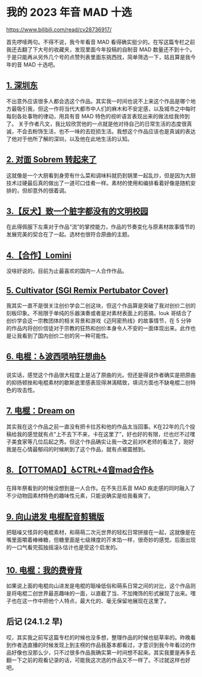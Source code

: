 # 我的 2023 年音 MAD 十选

https://www.bilibili.com/read/cv28736917/

首先啰嗦两句。不得不说，我今年看音 MAD 看得确实挺少的。在写这篇专栏之前我还去翻了下大号的收藏夹，发现里面今年投稿的自制音 MAD 数量还不到十个。于是只能再从另外几个号的点赞列表里面东挑西找，简单筛选一下，姑且算是我今年的音 MAD 十选吧。

## [1. 深圳东](https://www.bilibili.com/video/BV1NN411C7X3)
不出意外应该很多人都会选这个作品。其实我一时间也说不上来这个作品是哪个地方最吸引我，但这一作将当代大都市中人们的麻木和不安定感，以及城市之中每时每刻各处事物的律动，用具有音 MAD 特色的视听语言表现出来的做法给我帅到了。
关于作者凡文，我比较欣赏他的一点就是他对待自己的日常生活的态度很真诚，不会去粉饰生活，也不一味的去贬损生活。我想这个作品应该也是真诚的表达了他对于他所了解的深圳，以及他在此地生活的认知。

## [2. 对面 Sobrem 转起来了](https://www.bilibili.com/video/BV1ex4y1f7VR)
这就像是一个大厨看到身旁有什么菜和调味料就扔到锅里一起乱炒，但是因为大厨技术过硬最后真的做出了一道可口佳肴一样。素材的使用和编排看着好像是随机安排的，但却意外的很着调。

## [3.【反犬】致一个脏字都没有的文明校园](https://www.bilibili.com/video/BV12j411i7xE)
在此得佩服下左乘对于作品“流”的掌控能力，作品的节奏变化与原素材故事情节的发展完美的契合在了一起。选材也很符合原曲的主题。

## [4.【合作】Lomini](https://www.bilibili.com/video/BV1ZC4y117n2)
没啥好说的。目前为止最喜欢的国内一人合作作品。

## [5. Cultivator (SGI Remix Pertubator Cover)](https://www.bilibili.com/video/BV1YM4y1U7SL)
我其实一直不是很关注创价学会二创这块，但这个作品算是突破了我对创价二创的刻板印象。不局限于单纯的乐器演奏或者是对素材表面上的恶搞，louk 哥结合了创价学会这一宗教团体的相关背景和游戏《迈阿密热线》的故事情节，在 5 分钟的作品内将创价信徒对于宗教的狂热和创价本身令人不安的一面体现出来。此作也是让我看到了国内创价二创的另一种可能性。

## [6. 电棍：♿波西唢呐狂想曲♿](https://www.bilibili.com/video/BV1Ze4y1c7AH)
说实话，感觉这个作品很大程度上是沾了原曲的光。但还是得说作者确实是把原曲的抑扬顿挫和电棍素材的歇斯底里感表现得淋漓精致，填词方面也不缺电棍二创特色的攻击性。

## [7. 电棍：Dream on](https://www.bilibili.com/video/BV1e94y1x7U5)
其实我在这个作品之前一直没有把卡拉苏和他的作品太当回事。K在22年的几个投稿给我的感觉就有点“上不去下不来，卡在这里了”，好也好的有限，烂也烂不过嘿子美食家等几位后起之秀。但这个作品确实让我一改之前对K老师的看法了，刚好我是在心情最郁闷的时候刷到了这个作品，就有点被震撼到。

## [8.【OTTOMAD】♿CTRL+4音mad合作♿](https://www.bilibili.com/video/BV1Ue4y1P7qY)
在拜年祭看到的时候没想到是一人合作。在不失日系音 MAD 疾走感的同时融入了不少动物园素材特色的趣味性元素，只能说确实是给我看爽了。

## [9. 向山进发 电棍配音剪辑版](https://www.bilibili.com/video/BV1Ao4y1L7Pk)
把聒噪又怪异的电棍素材，和萌萌二次元世界的轻松日常拼接在一起，这就像是在嘴里面嚼着棒棒糖，但糖里面是七级辣度的芥末馅一样，很奇妙的感觉。后面出现的一口气看完孤独摇滚♿估计也是受这个启发的。

## [10. 电棍：我的费脊背](https://www.bilibili.com/video/BV1rz4y1K7NC)
如果说上面的电棍向山进发是电棍的聒噪低俗和萌系日常之间的对比，这个作品则是将电棍二创世界最恶趣味的一面，以直截了当、不加掩饰的形式展现了出来。嘿子也在这一作中把他个人特点，最大化的、毫无保留地展现在这里了。

## 后记 (24.1.2 早)
哎，其实我之前写这篇专栏的时候也没多想，整理作品的时候也挺草率的。昨晚看到作者选直播的时候发现上到主榜的作品我基本都看过，才意识到我今年看过的作品好像也没那么少，只不过很多作品我确实第一时间想不起来。其实我要是再多去翻一下之前的观看记录的话，可能我这次选的作品又不一样了。不过就这样也好吧。